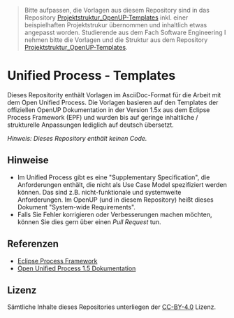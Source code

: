 > Bitte aufpassen, die Vorlagen aus diesem Repository sind in das Repository [Projektstruktur_OpenUP-Templates](https://github.com/htwdd-se/Projektstruktur_OpenUP-Templates) inkl. einer beispielhaften Projektstrukur übernommen und inhaltlich etwas angepasst worden. Studierende aus dem Fach Software Engineering I nehmen bitte die Vorlagen und die Struktur aus dem Repository [Projektstruktur_OpenUP-Templates](https://github.com/htwdd-se/Projektstruktur_OpenUP-Templates).

# Unified Process - Templates
Dieses Repositority enthält Vorlagen im AsciiDoc-Format für die Arbeit mit dem Open Unified Process. Die Vorlagen basieren auf den Templates der offiziellen OpenUP Dokumentation in der Version 1.5x aus dem Eclipse Process Framework (EPF) und wurden bis auf geringe inhaltliche / strukturelle Anpassungen lediglich auf deutsch übersetzt.

_Hinweis: Dieses Repository enthält keinen Code._

## Hinweise
* Im Unified Process gibt es eine "Supplementary Specification", die Anforderungen enthält, die nicht als Use Case Model spezifiziert werden können. Das sind z.B. nicht-funktionale und systemweite Anforderungen. Im OpenUP (und in diesem Repository) heißt dieses Dokument "System-wide Requirements".
* Falls Sie Fehler korrigieren oder Verbesserungen machen möchten, können Sie dies gern über einen _Pull Request_ tun.

## Referenzen
* [Eclipse Process Framework](https://www.eclipse.org/epf/downloads/configurations/pubconfig_downloads.php)
* [Open Unified Process 1.5 Dokumentation](https://www2.htw-dresden.de/~anke/openup/index.htm)

## Lizenz
Sämtliche Inhalte dieses Repositories unterliegen der [CC-BY-4.0](https://choosealicense.com/licenses/cc-by-4.0/) Lizenz.
